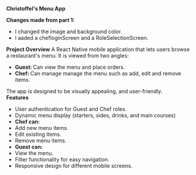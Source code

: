 <strong> Christoffel's Menu App</strong>

<strong>Changes made from part 1:</strong>
<ul>
  <li>I changed the image and background color.</li>
  <li>I aaded a chefloginScreen and a RoleSelectionScreen.</li>
</ul>

<strong>Project Overview</strong>
A React Native mobile application that lets users browse a restaurant's menu.  It is viewed from two angles:
<ul>
  <li><strong>Guest: </strong> Can view the menu and place orders.</li>
  <li><strong>Chef: </strong> Can manage manage the menu such as add, edit and remove items.</li>
</ul>
The app is designed to be visually appealing, and user-friendly.
<br>
<strong>Features</strong>

<ul>
  <li>User authentication for Guest and Chef roles.</li>
  <li>Dynamic menu display (starters, sides, drinks, and main courses)</li>
  <li><strong>Chef can:</strong> </li>
  <li>Add new menu items.</li>
  <li>Edit existing items.</li>
  <li>Remove menu items.</li>

  <li><strong>Guest can:</strong> </li>
  <li>View the menu.</li>
  <li>Filter functionality for easy navigation.</li>
  <li>Responsive design for different mobile screens.</li>
</ul>



